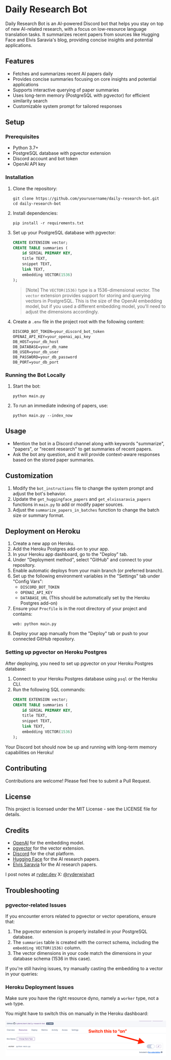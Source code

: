 # Daily Research Bot

Daily Research Bot is an AI-powered Discord bot that helps you stay on top of new AI-related research, with a focus on low-resource language translation tasks. It summarizes recent papers from sources like Hugging Face and Elvis Saravia's blog, providing concise insights and potential applications.

## Features

- Fetches and summarizes recent AI papers daily
- Provides concise summaries focusing on core insights and potential applications
- Supports interactive querying of paper summaries
- Uses long-term memory (PostgreSQL with pgvector) for efficient similarity search
- Customizable system prompt for tailored responses

## Setup

### Prerequisites

- Python 3.7+
- PostgreSQL database with pgvector extension
- Discord account and bot token
- OpenAI API key

### Installation

1. Clone the repository:
   ```
   git clone https://github.com/yourusername/daily-research-bot.git
   cd daily-research-bot
   ```

2. Install dependencies:
   ```
   pip install -r requirements.txt
   ```

3. Set up your PostgreSQL database with pgvector:
   ```sql
   CREATE EXTENSION vector;
   CREATE TABLE summaries (
       id SERIAL PRIMARY KEY,
       title TEXT,
       snippet TEXT,
       link TEXT,
       embedding VECTOR(1536)
   );
   ```

   > [Note] The `VECTOR(1536)` type is a 1536-dimensional vector. The `vector` extension provides support for storing and querying vectors in PostgreSQL. This is the size of the OpenAI embedding model, but if you used a different embedding model, you'll need to adjust the dimensions accordingly.

4. Create a `.env` file in the project root with the following content:
   ```
   DISCORD_BOT_TOKEN=your_discord_bot_token
   OPENAI_API_KEY=your_openai_api_key
   DB_HOST=your_db_host
   DB_DATABASE=your_db_name
   DB_USER=your_db_user
   DB_PASSWORD=your_db_password
   DB_PORT=your_db_port
   ```

### Running the Bot Locally

1. Start the bot:
   ```
   python main.py
   ```

2. To run an immediate indexing of papers, use:
   ```
   python main.py --index_now
   ```

## Usage

- Mention the bot in a Discord channel along with keywords "summarize", "papers", or "recent research" to get summaries of recent papers.
- Ask the bot any question, and it will provide context-aware responses based on the stored paper summaries.

## Customization

1. Modify the `bot_instructions` file to change the system prompt and adjust the bot's behavior.
2. Update the `get_huggingface_papers` and `get_elvissaravia_papers` functions in `main.py` to add or modify paper sources.
3. Adjust the `summarize_papers_in_batches` function to change the batch size or summary format.

## Deployment on Heroku

1. Create a new app on Heroku.
2. Add the Heroku Postgres add-on to your app.
3. In your Heroku app dashboard, go to the "Deploy" tab.
4. Under "Deployment method", select "GitHub" and connect to your repository.
5. Enable automatic deploys from your main branch (or preferred branch).
6. Set up the following environment variables in the "Settings" tab under "Config Vars":
   - `DISCORD_BOT_TOKEN`
   - `OPENAI_API_KEY`
   - `DATABASE_URL` (This should be automatically set by the Heroku Postgres add-on)
7. Ensure your `Procfile` is in the root directory of your project and contains:
   ```
   web: python main.py
   ```
8. Deploy your app manually from the "Deploy" tab or push to your connected GitHub repository.

### Setting up pgvector on Heroku Postgres

After deploying, you need to set up pgvector on your Heroku Postgres database:

1. Connect to your Heroku Postgres database using `psql` or the Heroku CLI.
2. Run the following SQL commands:
   ```sql
   CREATE EXTENSION vector;
   CREATE TABLE summaries (
       id SERIAL PRIMARY KEY,
       title TEXT,
       snippet TEXT,
       link TEXT,
       embedding VECTOR(1536)
   );
   ```

Your Discord bot should now be up and running with long-term memory capabilities on Heroku!

## Contributing

Contributions are welcome! Please feel free to submit a Pull Request.

## License

This project is licensed under the MIT License - see the LICENSE file for details.

## Credits

- [OpenAI](https://openai.com) for the embedding model.
- [pgvector](https://github.com/pgvector/pgvector) for the vector extension.
- [Discord](https://discord.com) for the chat platform.
- [Hugging Face](https://huggingface.co) for the AI research papers.
- [Elvis Saravia](https://elvis.io) for the AI research papers.

I post notes at [ryder.dev](https://ryder.dev)
X: [@ryderwishart](https://x.com/ryderwishart)

## Troubleshooting

### pgvector-related Issues

If you encounter errors related to pgvector or vector operations, ensure that:

1. The pgvector extension is properly installed in your PostgreSQL database.
2. The `summaries` table is created with the correct schema, including the `embedding VECTOR(1536)` column.
3. The vector dimensions in your code match the dimensions in your database schema (1536 in this case).

If you're still having issues, try manually casting the embedding to a vector in your queries:

### Heroku Deployment Issues

Make sure you have the right resource dyno, namely a `worker` type, not a `web` type.

You might have to switch this on manually in the Heroku dashboard:

![Heroku Dyno Settings](./heroku-dyno-settings.png)
